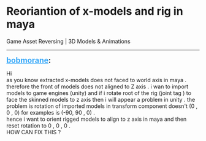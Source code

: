 # Reoriantion of x-models and rig in maya
Game Asset Reversing | 3D Models & Animations

---
<strong style="font-size: 1.4em;"><span style="text-decoration: underline;text-decoration-color: #34a7f9;"><span style="color:#34a7f9;">bobmorane</span></span>:</strong>

<p>Hi<br />as you know extracted x-models does not faced to world axis in maya  . therefore the front of models does not aligned to Z axis . i wan to import models to game engines (unity) and if i rotate root of the rig (joint tag ) to face the skinned models to z axis then i will appear a problem in unity . the problem is rotation of imported models in transform component doesn&#39;t (0 , 0 , 0) for examples is (-90, 90 , 0) . <br />hence i want to orient rigged models to align to z axis in maya and then reset rotation to 0 , 0 , 0 .<br />HOW CAN FIX THIS ?</p>
